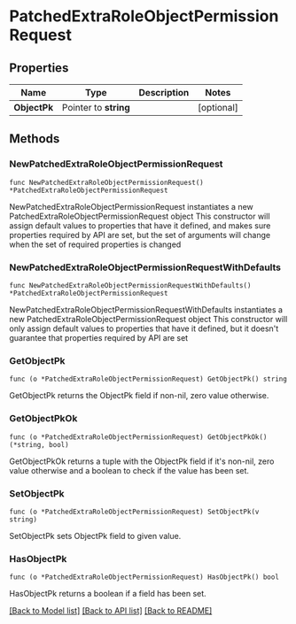 # PatchedExtraRoleObjectPermissionRequest

## Properties

Name | Type | Description | Notes
------------ | ------------- | ------------- | -------------
**ObjectPk** | Pointer to **string** |  | [optional] 

## Methods

### NewPatchedExtraRoleObjectPermissionRequest

`func NewPatchedExtraRoleObjectPermissionRequest() *PatchedExtraRoleObjectPermissionRequest`

NewPatchedExtraRoleObjectPermissionRequest instantiates a new PatchedExtraRoleObjectPermissionRequest object
This constructor will assign default values to properties that have it defined,
and makes sure properties required by API are set, but the set of arguments
will change when the set of required properties is changed

### NewPatchedExtraRoleObjectPermissionRequestWithDefaults

`func NewPatchedExtraRoleObjectPermissionRequestWithDefaults() *PatchedExtraRoleObjectPermissionRequest`

NewPatchedExtraRoleObjectPermissionRequestWithDefaults instantiates a new PatchedExtraRoleObjectPermissionRequest object
This constructor will only assign default values to properties that have it defined,
but it doesn't guarantee that properties required by API are set

### GetObjectPk

`func (o *PatchedExtraRoleObjectPermissionRequest) GetObjectPk() string`

GetObjectPk returns the ObjectPk field if non-nil, zero value otherwise.

### GetObjectPkOk

`func (o *PatchedExtraRoleObjectPermissionRequest) GetObjectPkOk() (*string, bool)`

GetObjectPkOk returns a tuple with the ObjectPk field if it's non-nil, zero value otherwise
and a boolean to check if the value has been set.

### SetObjectPk

`func (o *PatchedExtraRoleObjectPermissionRequest) SetObjectPk(v string)`

SetObjectPk sets ObjectPk field to given value.

### HasObjectPk

`func (o *PatchedExtraRoleObjectPermissionRequest) HasObjectPk() bool`

HasObjectPk returns a boolean if a field has been set.


[[Back to Model list]](../README.md#documentation-for-models) [[Back to API list]](../README.md#documentation-for-api-endpoints) [[Back to README]](../README.md)


